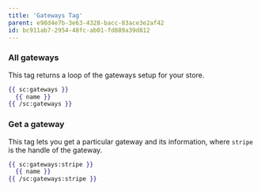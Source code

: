 ```yaml
---
title: 'Gateways Tag'
parent: e98d4e7b-3e63-4328-bacc-83ace3e2af42
id: bc911ab7-2954-48fc-ab01-fd889a39d812
---
```

### All gateways
This tag returns a loop of the gateways setup for your store.

```handlebars
{{ sc:gateways }}
  {{ name }}
{{ /sc:gateways }}
```

### Get a gateway
This tag lets you get a particular gateway and its information, where `stripe` is the handle of the gateway.

```handlebars
{{ sc:gateways:stripe }}
  {{ name }}
{{ /sc:gateways:stripe }}
```
